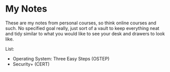 # My Notes

These are my notes from personal courses, so think online courses and such.
No specified goal really, just sort of a vault to keep everything neat and
tidy similar to what you would like to see your desk and drawers to look like.

List:
* Operating System: Three Easy Steps (OSTEP)
* Security+ (CERT)
